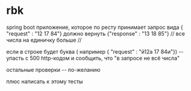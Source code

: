 # rbk

spring boot приложение, которое по ресту принимает запрос вида 
{ "request" : "12 17 84"}
должно вернуть 
{"response" : "13 18 85"} // все числа на единичку больше //

если в строке будет буква ( например { "request" : "й12а 17 84и"}) -- упасть с 500 http-кодом и сообщить, что "в запросе не всё числа" 

остальные проверки -- по-желанию

плюс написать к этому тесты
